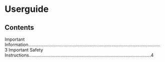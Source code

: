# Userguide
## Contents
Important Information.........................................................................................................3
Important Safety Instructions.................................................................................................4
